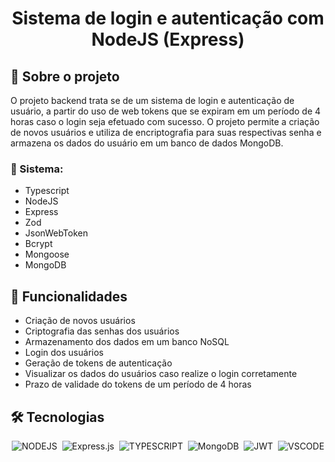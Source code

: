 <h1 align="center">  Sistema de login e autenticação com NodeJS (Express) </h1>

## 📖 Sobre o projeto
O projeto backend trata se de um sistema de login e autenticação de usuário, a partir do uso de web tokens que se expiram em um período de 4 horas caso o login seja efetuado com sucesso. O projeto permite a criação de novos usuários e utiliza de encriptografia para suas respectivas senha e armazena os dados do usuário em um banco de dados MongoDB.

### 📜 Sistema: 

* Typescript
* NodeJS
* Express
* Zod
* JsonWebToken
* Bcrypt
* Mongoose
* MongoDB

## 📌 Funcionalidades
* Criação de novos usuários
* Criptografia das senhas dos usuários
* Armazenamento dos dados em um banco NoSQL
* Login dos usuários
* Geração de tokens de autenticação 
* Visualizar os dados do usuários caso realize o login corretamente
* Prazo de validade do tokens de um período de 4 horas

## 🛠️ Tecnologias 
<div align="center">

![NODEJS](https://img.shields.io/badge/Node.js-43853D?style=for-the-badge&logo=node.js&logoColor=white)&nbsp;
![Express.js](https://img.shields.io/badge/express.js-%23404d59.svg?style=for-the-badge&logo=express&logoColor=%2361DAFB)&nbsp;
![TYPESCRIPT](https://img.shields.io/badge/TypeScript-007ACC?style=for-the-badge&logo=typescript&logoColor=white)&nbsp;
![MongoDB](https://img.shields.io/badge/MongoDB-%234ea94b.svg?style=for-the-badge&logo=mongodb&logoColor=white)&nbsp;
![JWT](https://img.shields.io/badge/JWT-black?style=for-the-badge&logo=JSON%20web%20tokens)&nbsp;
![VSCODE](https://img.shields.io/badge/VSCode-0078D4?style=for-the-badge&logo=visual%20studio%20code&logoColor=white)&nbsp;
</div>

